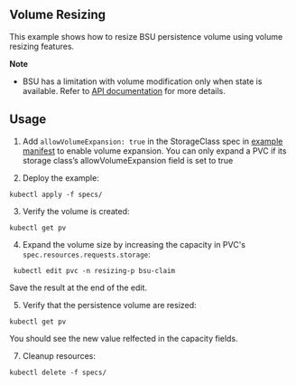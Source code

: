 ## Volume Resizing
This example shows how to resize BSU persistence volume using volume resizing features.

**Note**
- BSU has a limitation with volume modification only when state is available. Refer to [API documentation](https://docs.outscale.com/api#updatevolume) for more details.

## Usage
1. Add `allowVolumeExpansion: true` in the StorageClass spec in [example manifest](./spec/sc.yaml) to enable volume expansion. You can only expand a PVC if its storage class’s allowVolumeExpansion field is set to true

2. Deploy the example:

```
kubectl apply -f specs/
``` 

3. Verify the volume is created:

```
kubectl get pv 
```

4. Expand the volume size by increasing the capacity in PVC's `spec.resources.requests.storage`:
```
 kubectl edit pvc -n resizing-p bsu-claim
```
Save the result at the end of the edit.

5. Verify that the persistence volume are resized:
```
kubectl get pv
```
You should see the new value relfected in the capacity fields.


7. Cleanup resources:
```
kubectl delete -f specs/
```
